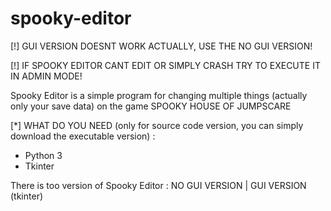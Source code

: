 # spooky-editor
[!] GUI VERSION DOESNT WORK ACTUALLY, USE THE NO GUI VERSION!

[!] IF SPOOKY EDITOR CANT EDIT OR SIMPLY CRASH TRY TO EXECUTE IT IN ADMIN MODE!

Spooky Editor is a simple program for changing multiple things (actually only your save data) on the game SPOOKY HOUSE OF JUMPSCARE

[*] WHAT DO YOU NEED (only for source code version, you can simply download the executable version) :
- Python 3
- Tkinter

There is too version of Spooky Editor : NO GUI VERSION  |  GUI VERSION (tkinter)
